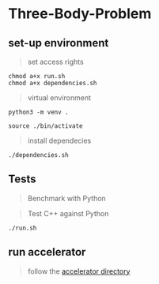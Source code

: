 # Three-Body-Problem

## set-up environment

> set access rights

```
chmod a+x run.sh
chmod a+x dependencies.sh
```

> virtual environment

```
python3 -m venv .
```

```
source ./bin/activate
```

> install dependecies 

```
./dependencies.sh
```

## Tests

> Benchmark with Python

> Test C++ against Python

```
./run.sh
```

## run accelerator

> follow the [accelerator directory](./Accelerator/)